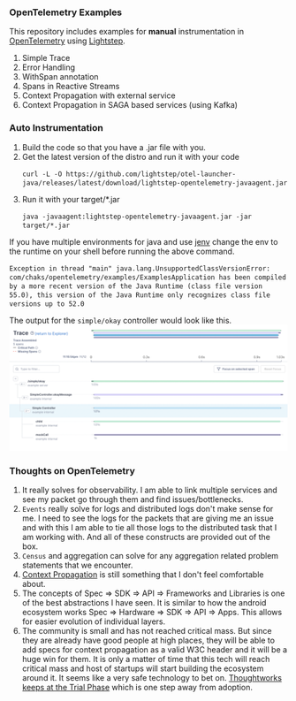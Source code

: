 ### OpenTelemetry Examples
This repository includes examples for **manual** instrumentation in [OpenTelemetry](https://opentelemetry.io/) using [Lightstep](https://lightstep.com/).

1. Simple Trace
2. Error Handling
3. WithSpan annotation
4. Spans in Reactive Streams
5. Context Propagation with external service
6. Context Propagation in SAGA based services (using Kafka)

### Auto Instrumentation
1. Build the code so that you have a .jar file with you. 
2. Get the latest version of the distro and run it with your code
    ```shell
    curl -L -O https://github.com/lightstep/otel-launcher-java/releases/latest/download/lightstep-opentelemetry-javaagent.jar
    ```
3. Run it with your target/*.jar
    ```shell
    java -javaagent:lightstep-opentelemetry-javaagent.jar -jar target/*.jar
    ```

If you have multiple environments for java and use [jenv](https://github.com/jenv/jenv) change the env to the runtime on your shell before running the above command.
```shell
Exception in thread "main" java.lang.UnsupportedClassVersionError: com/chaks/opentelemetry/examples/ExamplesApplication has been compiled by a more recent version of the Java Runtime (class file version 55.0), this version of the Java Runtime only recognizes class file versions up to 52.0
```

The output for the `simple/okay` controller would look like this.
![image info](./docs/images/auto-instrument-view.png)

### Thoughts on OpenTelemetry
1. It really solves for observability. I am able to link multiple services and see my packet go through them and find issues/bottlenecks.
2. `Events` really solve for logs and distributed logs don't make sense for me. I need to see the logs for the packets that are giving me an issue and with this I am able to tie all those logs to the distributed task that I am working with. And all of these constructs are provided out of the box. 
3. `Census` and aggregation can solve for any aggregation related problem statements that we encounter.  
4. [Context Propagation](https://opentelemetry.io/docs/java/manual_instrumentation/#context-propagation) is still something that I don't feel comfortable about.
5. The concepts of Spec => SDK => API => Frameworks and Libraries is one of the best abstractions I have seen. It is similar to how the android ecosystem works Spec => Hardware => SDK => API => Apps. This allows for easier evolution of individual layers.
6. The community is small and has not reached critical mass. But since they are already have good people at high places, they will be able to add specs for context propagation as a valid W3C header and it will be a huge win for them. It is only a matter of time that this tech will reach critical mass and host of startups will start building the ecosystem around it. It seems like a very safe technology to bet on. [Thoughtworks keeps at the Trial Phase](https://www.thoughtworks.com/en-in/radar/platforms/opentelemetry) which is one step away from adoption. 